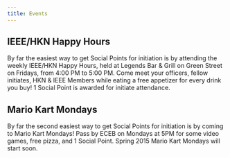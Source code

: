 ```yaml
---
title: Events
---
```

IEEE/HKN Happy Hours
---
By far the easiest way to get Social Points for initiation is by attending the weekly IEEE/HKN Happy Hours, held at Legends Bar & Grill on Green Street on Fridays, from 4:00 PM to 5:00 PM. Come meet your officers, fellow initiates, HKN & IEEE Members while eating a free appetizer for every drink you buy! 1 Social Point is awarded for initiate attendance.

Mario Kart Mondays
---
By far the second easiest way to get Social Points for initiation is by coming to Mario Kart Mondays! Pass by ECEB on Mondays at 5PM for some video games, free pizza, and 1 Social Point. Spring 2015 Mario Kart Mondays will start soon.
